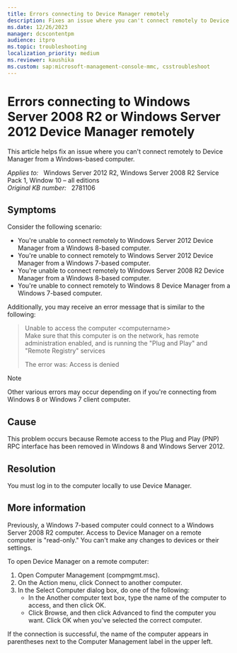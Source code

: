 ```yaml
---
title: Errors connecting to Device Manager remotely
description: Fixes an issue where you can't connect remotely to Device Manager from a Windows-based computer.
ms.date: 12/26/2023
manager: dcscontentpm
audience: itpro
ms.topic: troubleshooting
localization_priority: medium
ms.reviewer: kaushika
ms.custom: sap:microsoft-management-console-mmc, csstroubleshoot
---
```

# Errors connecting to Windows Server 2008 R2 or Windows Server 2012 Device Manager remotely

This article helps fix an issue where you can't connect remotely to Device Manager from a Windows-based computer.  

_Applies to:_ &nbsp; Windows Server 2012 R2, Windows Server 2008 R2 Service Pack 1, Window 10 – all editions  
_Original KB number:_ &nbsp; 2781106

## Symptoms

Consider the following scenario:  

- You're unable to connect remotely to Windows Server 2012 Device Manager from a Windows 8-based computer.
- You're unable to connect remotely to Windows Server 2012 Device Manager from a Windows 7-based computer.
- You're unable to connect remotely to Windows Server 2008 R2 Device Manager from a Windows 8-based computer.
- You're unable to connect remotely to Windows 8 Device Manager from a Windows 7-based computer.

Additionally, you may receive an error message that is similar to the following:

> Unable to access the computer \<computername>  
Make sure that this computer is on the network, has remote administration enabled, and is running the "Plug and Play" and "Remote Registry" services  
>
> The error was: Access is denied  

> [!Note]
> Other various errors may occur depending on if you're connecting from Windows 8 or Windows 7 client computer.

## Cause

This problem occurs because Remote access to the Plug and Play (PNP) RPC interface has been removed in Windows 8 and Windows Server 2012.

## Resolution

You must log in to the computer locally to use Device Manager.

## More information

Previously, a Windows 7-based computer could connect to a Windows Server 2008 R2 computer. Access to Device Manager on a remote computer is "read-only." You can't make any changes to devices or their settings.

To open Device Manager on a remote computer:  

1. Open Computer Management (compmgmt.msc).
2. On the Action menu, click Connect to another computer.
3. In the Select Computer dialog box, do one of the following:
   - In the Another computer text box, type the name of the computer to access, and then click OK.
   - Click Browse, and then click Advanced to find the computer you want. Click OK when you've selected the correct computer.

If the connection is successful, the name of the computer appears in parentheses next to the Computer Management label in the upper left.
